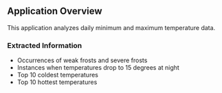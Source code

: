 ## Application Overview

This application analyzes daily minimum and maximum temperature data.

### Extracted Information

- Occurrences of weak frosts and severe frosts
- Instances when temperatures drop to 15 degrees at night
- Top 10 coldest temperatures
- Top 10 hottest temperatures
